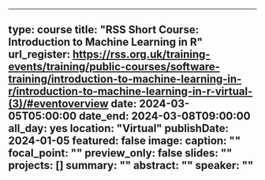 
---
type: course
title: "RSS Short Course: Introduction to Machine Learning in R"
url_register: https://rss.org.uk/training-events/training/public-courses/software-training/introduction-to-machine-learning-in-r/introduction-to-machine-learning-in-r-virtual-(3)/#eventoverview
date: 2024-03-05T05:00:00
date_end: 2024-03-08T09:00:00
all_day: yes
location: "Virtual"
publishDate: 2024-01-05
featured: false
image:
  caption: ""
  focal_point: ""
  preview_only: false
slides: ""
projects: []
summary: ""
abstract: ""
speaker: ""
---

<!--more-->
